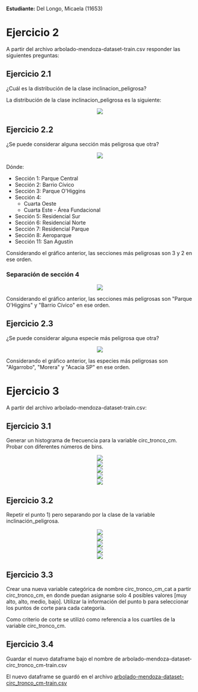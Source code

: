 **Estudiante:** Del Longo, Micaela (11653)

# Ejercicio 2
A partir del archivo arbolado-mendoza-dataset-train.csv responder las siguientes preguntas:

## Ejercicio 2.1
¿Cuál es la distribución de la clase inclinacion_peligrosa?

La distribución de la clase inclinacion_peligrosa es la siguiente:

<div style="text-align:center">
    <img src="pics/2_1_distribucion_inclinacion_peligrosa.png"/>
</div>

## Ejercicio 2.2
¿Se puede considerar alguna sección más peligrosa que otra?

<div style="text-align:center">
    <img src="pics/2_2_peligrosidad_secciones.png"/>
</div>

Dónde:
- Sección 1: Parque Central
- Sección 2: Barrio Cívico
- Sección 3: Parque O'Higgins
- Sección 4: 
  - Cuarta Oeste
  - Cuarta Este - Área Fundacional
- Sección 5: Residencial Sur
- Sección 6: Residencial Norte
- Sección 7: Residencial Parque
- Sección 8: Aeroparque
- Sección 11: San Agustín

Considerando el gráfico anterior, las secciones más peligrosas son 3 y 2 en ese orden.

### Separación de sección 4

<div style="text-align:center">
    <img src="pics/2_2_peligrosidad_nombre_secciones.png"/>
</div>

Considerando el gráfico anterior, las secciones más peligrosas son "Parque O'Higgins" y "Barrio Cívico" en ese orden.

## Ejercicio 2.3
¿Se puede considerar alguna especie más peligrosa que otra?

<div style="text-align:center">
    <img src="pics/2_3_peligrosidad_especies.png"/>
</div>

Considerando el gráfico anterior, las especies más peligrosas son "Algarrobo", "Morera" y "Acacia SP" en ese orden.

# Ejercicio 3

A partir del archivo arbolado-mendoza-dataset-train.csv:

## Ejercicio 3.1
Generar un histograma de frecuencia para la variable circ_tronco_cm. Probar con diferentes números de bins.

<div style="text-align:center">
    <img src="pics/3_1_histograma_circ_tronco_bins_10.png"/>
</div>

<div style="text-align:center">
    <img src="pics/3_1_histograma_circ_tronco_bins_20.png"/>
</div>

<div style="text-align:center">
    <img src="pics/3_1_histograma_circ_tronco_bins_30.png"/>
</div>

<div style="text-align:center">
    <img src="pics/3_1_histograma_circ_tronco_bins_40.png"/>
</div>

<div style="text-align:center">
    <img src="pics/3_1_histograma_circ_tronco_bins_50.png"/>
</div>

## Ejercicio 3.2
Repetir el punto 1) pero separando por la clase de la variable inclinación_peligrosa.

<div style="text-align:center">
    <img src="pics/3_2_histograma_circ_tronco_separado_por_inclinacion_bins_10.png"/>
</div>

<div style="text-align:center">
    <img src="pics/3_2_histograma_circ_tronco_separado_por_inclinacion_bins_20.png"/>
</div>

<div style="text-align:center">
    <img src="pics/3_2_histograma_circ_tronco_separado_por_inclinacion_bins_30.png"/>
</div>

<div style="text-align:center">
    <img src="pics/3_2_histograma_circ_tronco_separado_por_inclinacion_bins_40.png"/>
</div>

<div style="text-align:center">
    <img src="pics/3_2_histograma_circ_tronco_separado_por_inclinacion_bins_50.png"/>
</div>

## Ejercicio 3.3
Crear una nueva variable categórica de nombre circ_tronco_cm_cat a partir circ_tronco_cm, en donde puedan asignarse solo 4 posibles valores \[muy alto, alto, medio, bajo]. Utilizar la información del punto b para seleccionar los puntos de corte para cada categoría. 

Como criterio de corte se utilizó como referencia a los cuartiles de la variable circ_tronco_cm.

## Ejercicio 3.4
Guardar el nuevo dataframe bajo el nombre de arbolado-mendoza-dataset-circ_tronco_cm-train.csv

El nuevo dataframe se guardó en el archivo [arbolado-mendoza-dataset-circ_tronco_cm-train.csv](data/arbolado-mendoza-dataset-circ_tronco_cm-train.csv)
